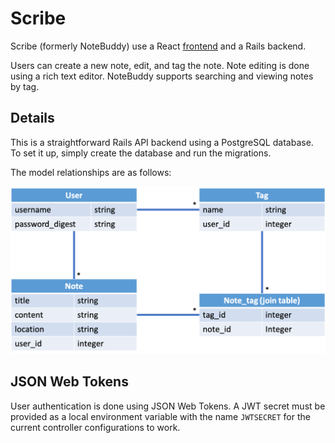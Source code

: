 # Scribe

Scribe (formerly NoteBuddy) use a React [frontend](https://github.com/imanj12/notebuddy-frontend) and a Rails backend.

Users can create a new note, edit, and tag the note. Note editing is done using a rich text editor. NoteBuddy supports searching and viewing notes by tag.

## Details

This is a straightforward Rails API backend using a PostgreSQL database. To set it up, simply create the database and run the migrations.

The model relationships are as follows:

![Scribe Models](storage/scribe_models.png?raw=true "Scribe Models")

## JSON Web Tokens

User authentication is done using JSON Web Tokens. A JWT secret must be provided as a local environment variable with the name `JWTSECRET` for the current controller configurations to work.
